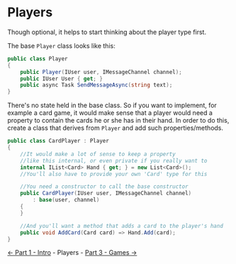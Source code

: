 ﻿Players
=======

Though optional, it helps to start thinking about the player type first.

The base `Player` class looks like this:
```cs
public class Player
{
    public Player(IUser user, IMessageChannel channel);
    public IUser User { get; }
    public async Task SendMessageAsync(string text);
}
```

There's no state held in the base class. So if you want to implement, for example a card game,
it would make sense that a player would need a property to contain the cards he or she has in their hand.
In order to do this, create a class that derives from `Player` and add such properties/methods.
```cs
public class CardPlayer : Player
{
    //It would make a lot of sense to keep a property
    //like this internal, or even private if you really want to
    internal IList<Card> Hand { get; } = new List<Card>();
    //You'll also have to provide your own 'Card' type for this

    //You need a constructor to call the base constructor
    public CardPlayer(IUser user, IMessageChannel channel)
        : base(user, channel)
    {
    }

    //And you'll want a method that adds a card to the player's hand
    public void AddCard(Card card) => Hand.Add(card);
}
```

[<- Part 1 - Intro](1-Intro.md) - Players - [Part 3 - Games ->](3-Games.md)
